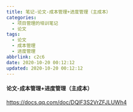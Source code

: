 ```yaml
---
title: 笔记-论文-成本管理+进度管理（主成本）
categories:
  - 项目管理的培训笔记
  - 论文
tags:
  - 论文
  - 成本管理
  - 进度管理
abbrlink: c2c6
date: 2020-10-20 00:12:12
updated: 2020-10-20 00:12:12
---
```


#### 论文-成本管理+进度管理（主成本）

<https://docs.qq.com/doc/DQlF3S2VrZFJLUWh4>
